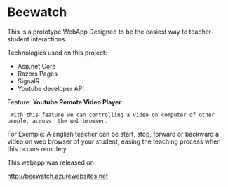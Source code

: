 # Beewatch
This is a prototype WebApp Designed to be the easiest way to teacher-student interactions. 

Technologies used on this project:
  - Asp.net Core
  - Razors Pages
  - SignalR
  - Youtube developer API

Feature:
  **Youtube Remote Video Player**: 
  
     With this feature we can controlling a video on computer of other people, across  the web browser.
For Exemple: A english teacher can be start, stop, forward or backward a video on web browser of your student, easing the teaching process when this occurs  remotely.


This webapp was released on

http://beewatch.azurewebsites.net
